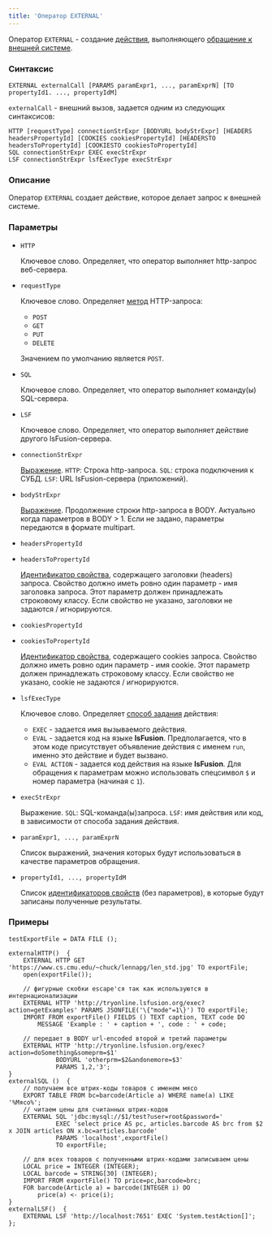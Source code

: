 ```yaml
---
title: 'Оператор EXTERNAL'
---
```


Оператор `EXTERNAL` - создание [действия](Actions.md), выполняющего [обращение к внешней системе](Access_to_an_external_system_EXTERNAL.md). 

### Синтаксис

    EXTERNAL externalCall [PARAMS paramExpr1, ..., paramExprN] [TO propertyId1. ..., propertyIdM]

`externalCall` - внешний вызов, задается одним из следующих синтаксисов:

    HTTP [requestType] connectionStrExpr [BODYURL bodyStrExpr] [HEADERS headersPropertyId] [COOKIES cookiesPropertyId] [HEADERSTO headersToPropertyId] [COOKIESTO cookiesToPropertyId]
    SQL connectionStrExpr EXEC execStrExpr
    LSF connectionStrExpr lsfExecType execStrExpr

### Описание

Оператор `EXTERNAL` создает действие, которое делает запрос к внешней системе.

### Параметры

- `HTTP`

    Ключевое слово. Определяет, что оператор выполняет http-запрос веб-сервера.

- `requestType`

    Ключевое слово. Определяет [метод](https://ru.wikipedia.org/wiki/HTTP#%D0%9C%D0%B5%D1%82%D0%BE%D0%B4%D1%8B) HTTP-запроса:

    - `POST`
    - `GET`
    - `PUT`
    - `DELETE`

  Значением по умолчанию является `POST`.

- `SQL`

    Ключевое слово. Определяет, что оператор выполняет команду(ы) SQL-сервера.

- `LSF`

    Ключевое слово. Определяет, что оператор выполняет действие другого lsFusion-сервера.

- `connectionStrExpr`

    [Выражение](Expression.md). `HTTP`: Строка http-запроса. `SQL`: строка подключения к СУБД. `LSF`: URL lsFusion-сервера (приложений).

- `bodyStrExpr`

    [Выражение](Expression.md). Продолжение строки http-запроса в BODY. Актуально когда параметров в BODY > 1. Если не задано, параметры передаются в формате multipart.

- `headersPropertyId`
- `headersToPropertyId`

    [Идентификатор свойства](IDs.md#propertyid), содержащего заголовки (headers) запроса. Свойство должно иметь ровно один параметр - имя заголовка запроса. Этот параметр должен принадлежать строковому классу. Если свойство не указано, заголовки не задаются / игнорируются.

- `cookiesPropertyId`
- `cookiesToPropertyId`

    [Идентификатор свойства](IDs.md#propertyid), содержащего cookies запроса. Свойство должно иметь ровно один параметр - имя cookie. Этот параметр должен принадлежать строковому классу. Если свойство не указано, cookie не задаются / игнорируются.

- `lsfExecType`

    Ключевое слово. Определяет [способ задания](Access_from_an_external_system.md#actiontype) действия:

    - `EXEC` - задается имя вызываемого действия.
    - `EVAL` - задается код на языке **lsFusion**. Предполагается, что в этом коде присутствует объявление действия с именем `run`, именно это действие и будет вызвано.
    - `EVAL ACTION` - задается код действия на языке **lsFusion**. Для обращения к параметрам можно использовать спецсимвол `$` и номер параметра (начиная с `1`).

- `execStrExpr`

    Выражение. `SQL`: SQL-команда(ы)запроса. `LSF`: имя действия или код, в зависимости от способа задания действия.

- `paramExpr1, ..., paramExprN`

    Список выражений, значения которых будут использоваться в качестве параметров обращения.

- `propertyId1, ..., propertyIdM`

    Список [идентификаторов свойств](IDs.md#propertyid) (без параметров), в которые будут записаны полученные результаты.

### Примеры

```lsf
testExportFile = DATA FILE ();

externalHTTP()  {
    EXTERNAL HTTP GET 'https://www.cs.cmu.edu/~chuck/lennapg/len_std.jpg' TO exportFile;
    open(exportFile());

    // фигурные скобки escape'ся так как используются в интернационализации
    EXTERNAL HTTP 'http://tryonline.lsfusion.org/exec?action=getExamples' PARAMS JSONFILE('\{"mode"=1\}') TO exportFile; 
    IMPORT FROM exportFile() FIELDS () TEXT caption, TEXT code DO
        MESSAGE 'Example : ' + caption + ', code : ' + code;

    // передает в BODY url-encoded второй и третий параметры
    EXTERNAL HTTP 'http://tryonline.lsfusion.org/exec?action=doSomething&someprm=$1' 
             BODYURL 'otherprm=$2&andonemore=$3' 
             PARAMS 1,2,'3'; 
}
externalSQL ()  {
    // получаем все штрих-коды товаров с именем мясо
    EXPORT TABLE FROM bc=barcode(Article a) WHERE name(a) LIKE '%Мясо%';
    // читаем цены для считанных штрих-кодов 
    EXTERNAL SQL 'jdbc:mysql://$1/test?user=root&password=' 
             EXEC 'select price AS pc, articles.barcode AS brc from $2 x JOIN articles ON x.bc=articles.barcode' 
             PARAMS 'localhost',exportFile() 
             TO exportFile;

    // для всех товаров с полученными штрих-кодами записываем цены
    LOCAL price = INTEGER (INTEGER);
    LOCAL barcode = STRING[30] (INTEGER);
    IMPORT FROM exportFile() TO price=pc,barcode=brc;
    FOR barcode(Article a) = barcode(INTEGER i) DO
        price(a) <- price(i);
}
externalLSF()  {
    EXTERNAL LSF 'http://localhost:7651' EXEC 'System.testAction[]';
};
```

